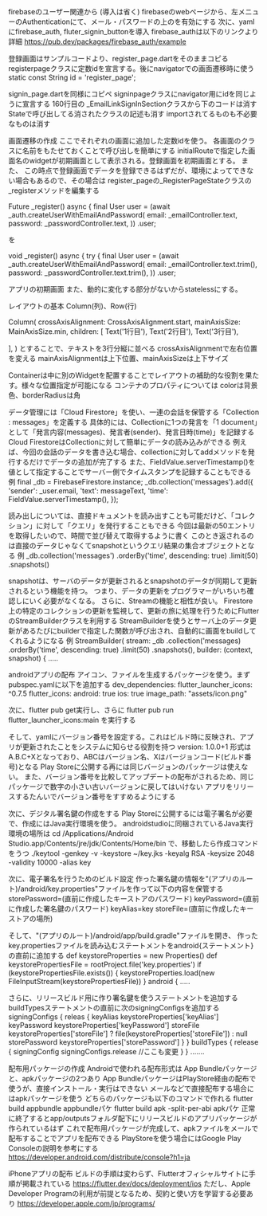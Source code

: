 firebaseのユーザー関連から (導入は省く)
firebaseのwebページから、左メニューのAuthenticationにて、メール・パスワードの上のを有効にする
次に、yamlにfirebase_auth, fluter_signin_buttonを導入
firebase_authは以下のリンクより詳細
https://pub.dev/packages/firebase_auth/example

登録画面はサンプルコードより、register_page.dartをそのままコピる
registerpageクラスに定数idを宣言する。後にnavigatorでの画面遷移時に使う
  static const String id = 'register_page';

signin_page.dartを同様にコピペ
signinpageクラスにnavigator用にidを同じように宣言する
160行目の _EmailLinkSignInSectionクラスから下のコードは消す
Stateで呼び出してる消されたクラスの記述も消す
importされてるものも不必要なものは消す

画面遷移の作成
ここでそれぞれの画面に追加した定数idを使う。
各画面のクラスに名前をもたせておくことで呼び出しを簡単にする
initialRouteで指定した画面名のwidgetが初期画面として表示される。登録画面を初期画面とする。
また、
この時点で登録画面でデータを登録できるはずだが、環境によってできない場合もあるので、その場合は
register_pageの_RegisterPageStateクラスの_registerメソッドを編集する

  Future<void> _register() async {
    final User user = (await _auth.createUserWithEmailAndPassword(
      email: _emailController.text,
      password: _passwordController.text,
    ))
        .user;

  を
  
  void _register() async {
    try {
      final User user = (await _auth.createUserWithEmailAndPassword(
        email: _emailController.text.trim(),
        password: _passwordController.text.trim(),
      ))
         .user;

アプリの初期画面
また、動的に変化する部分がないからstatelessにする。

レイアウトの基本
Column(列)、Row(行)

Column(
  crossAxisAlignment: CrossAxisAlignment.start,
  mainAxisSize: MainAxisSize.min,
  children: [
    Text('1行目'),
    Text('2行目'),
    Text('3行目'),
    
  ],
)
とすることで、テキストを3行分縦に並べる
crossAxisAlignmentで左右位置を変える
mainAxisAlignmentは上下位置、mainAxisSizeは上下サイズ

Containerは中に別のWidgetを配置することでレイアウトの補助的な役割を果たす。様々な位置指定が可能になる
コンテナのプロパティについては
colorは背景色、borderRadiusは角

データ管理には「Cloud Firestore」を使い、一連の会話を保管する「Collection : messages」を定義する
具体的には、Collectionに1つの発言を「1 document」として「発言内容(messages)、発言者(sender)、発言日時(time)」を記録する
Cloud FirestoreはCollectionに対して簡単にデータの読み込みができる
例えば、今回の会話のデータを書き込む場合、collectionに対してaddメソッドを発行するだけでデータの追加が完了する
また、FieldValue.serverTimestamp()を値として指定することでサーバー側でタイムスタンプを記録することもできる
例
final _db = FirebaseFirestore.instance;
_db.collection('messages').add({
               'sender': _user.email,
               'text': messageText,
               'time': FieldValue.serverTimestamp(),
});

読み出しについては、直接ドキュメントを読み出すことも可能だけど、「コレクション」に対して「クエリ」を発行することもできる
今回は最新の50エントリを取得したいので、時間で並び替えて取得するように書く
このとき返されるのは直接のデータじゃなくてsnapshotというクエリ結果の集合オブジェクトとなる
例
_db.collection('messages')
   .orderBy('time', descending: true)
   .limit(50)
   .snapshots()

snapshotは、サーバのデータが更新されるとsnapshotのデータが同期して更新されるという機能を持つ。
つまり、データの更新をプログラマーがいちいち確認しにいく必要がなくなる。
さらに、Streamの機能と相性が良い。
Firestore上の特定のコレクションの更新を監視して、更新の旅に処理を行うためにFlutterのStreamBuilderクラスを利用する
StreamBuilderを使うとサーバ上のデータ更新があるたびにbuilderで指定した関数が呼び出され、自動的に画面をbuildしてくれるようになる
例
StreamBuilder<QuerySnapshot>(
  stream: _db
    .collection('messages)
    .orderBy('time', descending: true)
    .limit(50)
    .snapshots(),
  builder: (context, snapshot) {
.....


androidアプリの配布
アイコン、ファイルを生成するパッケージを使う。まずpubspec.yamlに以下を追加する
dev_dependencies:
  flutter_launcher_icons: ^0.7.5
flutter_icons:
  android: true
  ios: true
  image_path: "assets/icon.png"
  
次に、flutter pub get実行し、さらに
flutter pub run flutter_launcher_icons:main  を実行する

そして、yamlにバージョン番号を設定する。これはビルド時に反映され、アプリが更新されたことをシステムに知らせる役割を持つ
version: 1.0.0+1
形式は A.B.C+Xとなっており、ABCはバージョン名、Xはバージョンコード(ビルド番号)となる
Play Storeに公開する再には同じバージョンのパッケージは使えない。
また、バージョン番号を比較してアップデートの配布がされるため、同じパッケージで数字の小さい古いバージョンに戻してはいけない
アプリをリリースするたんいでバージョン番号をすすめるようにする

次に、デジタル署名鍵の作成をする
Play Storeに公開するには電子署名が必要で、作成にはJava実行環境を使う。
androidstudioに同梱されているJava実行環境の場所は
cd /Applications/Android Studio.app/Contents/jre/jdk/Contents/Home/bin
で、移動したら作成コマンドをうつ
./keytool -genkey -v -keystore ~/key.jks -keyalg RSA -keysize 2048 -validity 10000 -alias key

次に、電子署名を行うためのビルド設定
作った署名鍵の情報を"(アプリのルート)/android/key.properties"ファイルを作って以下の内容を保管する
storePassword=(直前に作成したキーストアのパスワード)
keyPassword=(直前に作成した署名鍵のパスワード)
keyAlias=key
storeFile=(直前に作成したキーストアの場所)

そして、"(アプリのルート)/android/app/build.gradle"ファイルを開き、
作ったkey.propertiesファイルを読み込むステートメントをandroid{ステートメント}の直前に追加する
def keystoreProperties = new Properties()
def keystorePropertiesFile = rootProject.file('key.properties')
if (keystorePropertiesFile.exists()) {
    keystoreProperties.load(new FileInputStream(keystorePropertiesFile))
}
android { .....

さらに、リリースビルド用に作り署名鍵を使うステートメントを追加する
buildTypesステートメントの直前に次のsigningConfigsを追加する
signingConfigs {
  releas {
    keyAlias keystoreProperties['keyAlias']
    keyPassword keystoreProperties['keyPassword']
    storeFile keystoreProperties['storeFile'] ? file(keystoreProperties['storeFile']) : null
    storePassword keystoreProperties['storePassword']
  }
}
buildTypes {
  release {
    signingConfig signingConfigs.release  //ここも変更
  }
} .......

配布用パッケージの作成
Androidで使われる配布形式は App Bundleパッケージと、apkパッケージの2つあり
App BundleパッケージはPlayStore経由の配布で使うが、直接インストール・実行はできない
メールなどで直接配布する場合にはapkパッケージを使う
どちらのパッケージも以下のコマンドで作れる
flutter build appbundle             appbundleパケ
flutter build apk -split-per-abi    apkパケ
正常に終了するとapp/outputsフォルダ配下にリリースビルドのアプリパッケージが作られているはず
これで配布用パッケージが完成して、apkファイルをメールで配布することでアプリを配布できる
PlayStoreを使う場合にはGoogle Play Consoleの説明を参考にする https://developer.android.com/distribute/console?h1=ja

iPhoneアプリの配布
ビルドの手順は変わらず、Flutterオフィシャルサイトに手順が掲載されている https://flutter.dev/docs/deployment/ios
ただし、Apple Developer Programの利用が前提となるため、契約と使い方を学習する必要あり
https://developer.apple.com/jp/programs/
